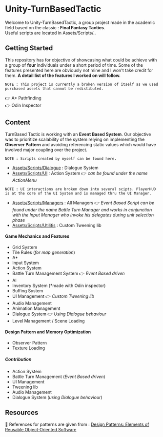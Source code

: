 # Unity-TurnBasedTactic

Welcome to Unity-TurnBasedTactic, a group project made in the academic field based on the classic : __Final Fantasy Tactics__.</br>
Useful scripts are located in Assets/Scripts/..

## Getting Started

This repository has for objective of showcasing what could be achieve with a group of __four__ individuals under a short period of time.
Some of the features presented here are obviously not mine and I won't take credit for them. __A detail list of the features I worked on will follow.__

```
NOTE : This project is currently a broken version of itself as we used purchased assets that cannot be redistibuted.
```

👉 A* Pathfinding</br>
👉 Odin Inspector

## Content

TurnBased Tactic is working with an __Event Based System__. Our objective was to prioritize scalability of the system relying on implementing the __Observer Pattern__
and avoiding referencing static values which would have involved major coupling over the project.

```
NOTE : Scripts created by myself can be found here.
```

* [Assets/Scripts/Dialogue](https://github.com/guyllaumedemers/Unity-TurnBasedTactic/tree/master/Assets/Scripts/Dialogue) : Dialogue System
* [Assets/Scripts/UI](https://github.com/guyllaumedemers/Unity-TurnBasedTactic/tree/master/Assets/Scripts/UI) : Action System 👉 *can be found under the name ActionMenu*
```
NOTE : UI interactions are broken down into several scipts. PlayerHUD is at the core of the UI System and is managed thru the UI Manager.
```
* [Assets/Scripts/Managers](https://github.com/guyllaumedemers/Unity-TurnBasedTactic/tree/master/Assets/Scripts/Managers) : All Managers  👉 *Event Based Script can be found under the name Battle Turn Manager and works in conjunction with the Input Manager who invoke his delegates during unit selection phase*
* [Assets/Scripts/Utilitis](https://github.com/guyllaumedemers/Unity-TurnBasedTactic/tree/master/Assets/Scripts/Utilities) : Custom Tweening lib

#### Game Mechanics and Features

* Grid System
* Tile Rules (*for map generation*)
* A*
* Input System
* Action System
* Battle Turn Management System 👉 *Event Based driven*
* AI
* Inventory System (*made with Odin inspector)
* Buffing System
* UI Management 👉 *Custom Tweening lib*
* Audio Management
* Animation Management
* Dialogue System 👉 *Using Dialogue behaviour*
* Level Management / Scene Loading

#### Design Pattern and Memory Optimization

* Observer Pattern
* Texture Loading

##### Contribution

* Action System
* Battle Turn Management (*Event Based driven*)
* UI Management
* Tweening lib
* Audio Management
* Dialogue System (*using Dialogue behaviour*)

## Resources

💬 References for patterns are given from : [Design Patterns: Elements of Reusable Object‑Oriented Software](https://www.amazon.ca/-/fr/Gamma-Erich-ebook/dp/B000SEIBB8)
